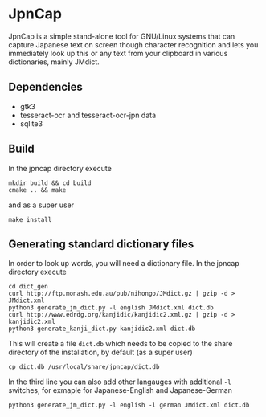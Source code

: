 # JpnCap

JpnCap is a simple stand-alone tool for GNU/Linux systems that can
capture Japanese text on screen though character recognition and lets
you immediately look up this or any text from your clipboard in various
dictionaries, mainly JMdict.

## Dependencies
* gtk3
* tesseract-ocr and tesseract-ocr-jpn data
* sqlite3

## Build
In the jpncap directory execute

```
mkdir build && cd build
cmake .. && make
```
and as a super user
```
make install
```

## Generating standard dictionary files
In order to look up words, you will need a dictionary file. In the
jpncap directory execute
```
cd dict_gen
curl http://ftp.monash.edu.au/pub/nihongo/JMdict.gz | gzip -d > JMdict.xml
python3 generate_jm_dict.py -l english JMdict.xml dict.db
curl http://www.edrdg.org/kanjidic/kanjidic2.xml.gz | gzip -d > kanjidic2.xml
python3 generate_kanji_dict.py kanjidic2.xml dict.db
```
This will create a file `dict.db` which needs to be copied to the share
directory of the installation, by default (as a super user)
```
cp dict.db /usr/local/share/jpncap/dict.db
```
In the third line you can also add other langauges with additional `-l`
switches, for exmaple for Japanese-English and Japanese-German
```
python3 generate_jm_dict.py -l english -l german JMdict.xml dict.db
```

